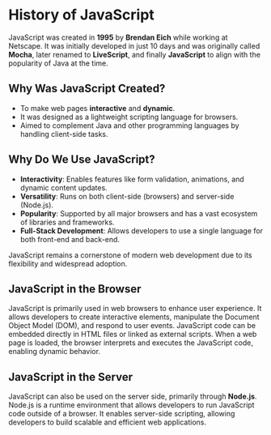 # History of JavaScript

JavaScript was created in **1995** by **Brendan Eich** while working at Netscape. It was initially developed in just 10 days and was originally called **Mocha**, later renamed to **LiveScript**, and finally **JavaScript** to align with the popularity of Java at the time.

## Why Was JavaScript Created?
- To make web pages **interactive** and **dynamic**.
- It was designed as a lightweight scripting language for browsers.
- Aimed to complement Java and other programming languages by handling client-side tasks.

## Why Do We Use JavaScript?
- **Interactivity**: Enables features like form validation, animations, and dynamic content updates.
- **Versatility**: Runs on both client-side (browsers) and server-side (Node.js).
- **Popularity**: Supported by all major browsers and has a vast ecosystem of libraries and frameworks.
- **Full-Stack Development**: Allows developers to use a single language for both front-end and back-end.

JavaScript remains a cornerstone of modern web development due to its flexibility and widespread adoption.

## JavaScript in the Browser
JavaScript is primarily used in web browsers to enhance user experience. It allows developers to create interactive elements, manipulate the Document Object Model (DOM), and respond to user events.
JavaScript code can be embedded directly in HTML files or linked as external scripts. When a web page is loaded, the browser interprets and executes the JavaScript code, enabling dynamic behavior.

## JavaScript in the Server
JavaScript can also be used on the server side, primarily through **Node.js**. Node.js is a runtime environment that allows developers to run JavaScript code outside of a browser. It enables server-side scripting, allowing developers to build scalable and efficient web applications.

